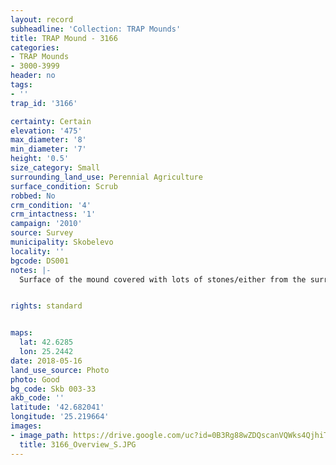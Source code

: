 ```yaml
---
layout: record
subheadline: 'Collection: TRAP Mounds'
title: TRAP Mound - 3166
categories:
- TRAP Mounds
- 3000-3999
header: no
tags:
- ''
trap_id: '3166'

certainty: Certain
elevation: '475'
max_diameter: '8'
min_diameter: '7'
height: '0.5'
size_category: Small
surrounding_land_use: Perennial Agriculture
surface_condition: Scrub
robbed: No
crm_condition: '4'
crm_intactness: '1'
campaign: '2010'
source: Survey
municipality: Skobelevo
locality: ''
bgcode: DS001
notes: |-
  Surface of the mound covered with lots of stones/either from the surrounding pasture or from the mound.


rights: standard


maps:
  lat: 42.6285
  lon: 25.2442
date: 2018-05-16
land_use_source: Photo
photo: Good
bg_code: Skb 003-33
akb_code: ''
latitude: '42.682041'
longitude: '25.219664'
images:
- image_path: https://drive.google.com/uc?id=0B3Rg88wZDQscanVQWks4QjhiTU0
  title: 3166_Overview_S.JPG
---
```

